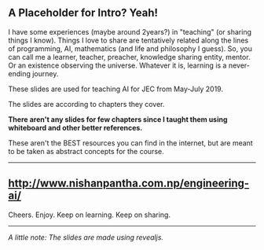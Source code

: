 ## A Placeholder for Intro? Yeah!

I have some experiences (maybe around 2years?) in "teaching" (or sharing things I know). Things I love to share are tentatively related along the lines of programming, AI, mathematics (and life and philosophy I guess). So, you can call me a learner, teacher, preacher, knowledge sharing entity, mentor. Or an existence observing the universe. Whatever it is, learning is a never-ending journey.  

These slides are used for teaching AI for JEC from May-July 2019.  

The slides are according to chapters they cover.  

**There aren't any slides for few chapters since I taught them using whiteboard and other better references.**  

These aren't the BEST resources you can find in the internet, but are meant to be taken as abstract concepts for the course.  

---
http://www.nishanpantha.com.np/engineering-ai/
---


Cheers. Enjoy. Keep on learning. Keep on sharing.

---
*A little note: The slides are made using revealjs.*
